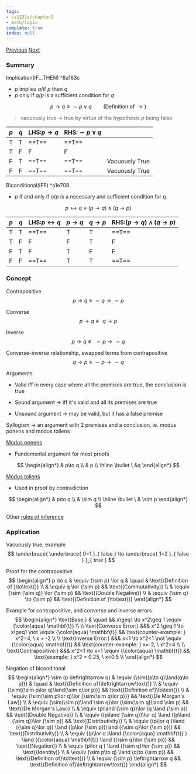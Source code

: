 ```yaml
---
tags:
- cs1231s/chapter1
- math/logic
complete: true
index: null
---
```

[Previous](/labyrinth/notes/math/cs1231s/propositions)   [Next](/labyrinth/notes/math/cs1231s/quantifications)
### Summary
Implication(IF...THEN) ^8a163c
- $p$ implies $q$/if $p$ then $q$
- $p$ only if $q$/$p$ is a sufficient condition for $q$

$$
p\to q \equiv \sim p \lor q \qquad \text{(Definition of }\to\text{)}
$$
> vacuously true -> true by virtue of the hypothesis $p$ being false

| $p$ | $q$ | LHS:$p \to q$ | RHS:$\sim p\lor q$ |                |
| --- | --- | ------------- | ------------------ | -------------- |
| T   | T   | ==T==         | ==T==              |                |
| T   | F   | F             | F                  |                |
| F   | T   | ==T==         | ==T==              | Vacuously True |
| F   | F   | ==T==         | ==T==              | Vacuously True |

Biconditional(IFF) ^a1e708
- $p$ if and only if $q$/$p$ is a necessary and sufficient condition for $q$

$$
p\leftrightarrow q \equiv (p\to q) \land(q\to p)
$$

| $p$ | $q$ | LHS:$p \leftrightarrow q$ | $p\to q$ | $q\to p$ | RHS:$(p\to q) \land(q\to p)$ |
| --- | --- | ------------------------- | -------- | -------- | ---------------------------- |
| T   | T   | ==T==                     | T        | T        | ==T==                        |
| T   | F   | F                         | F        | T        | F                            |
| F   | T   | F                         | T        | F        | F                            |
| F   | F   | ==T==                     | T        | T        | ==T==                        |
### Concept
Contrapositive
$$
p \to q \equiv {\sim q} \to {\sim p}
$$

Converse
$$
p\to q \not\equiv q\to p
$$

Inverse
$$
p\to q \not\equiv {\sim p} \to {\sim q}
$$

Converse-inverse relationship, swapped terms from contrapositive
$$
q\to p \equiv {\sim p} \to {\sim q}
$$

Arguments
- Valid iff in every case where all the premises are true, the conclusion is true

- Sound argument -> iff it's valid and all its premises are true
- Unsound argument -> may be valid, but it has a false premise

Syllogism -> an argument with 2 premises and a conclusion, ie. modus ponens and modus tollens

[Modus ponens](/labyrinth/notes/math/cs1231s/rules_of_inference#^c19fcd)
- Fundemental argument for most proofs

$$
\begin{align*}
& p\to q \\
& p \\
\hline
\bullet \ &q
\end{align*}
$$

[Modus tollens](/labyrinth/notes/math/cs1231s/rules_of_inference#^84d8f9)
- Used in proof by contradiction

$$
\begin{align*}
& p\to q \\
& \sim q \\
\hline
\bullet \ & \sim p
\end{align*}
$$

Other [rules of inference](/labyrinth/notes/math/cs1231s/rules_of_inference)
### Application
Vacuously true, example
$$
\underbrace{ \underbrace{ 0=1 }_{ false } \to \underbrace{ 1=2 }_{ false } }_{ true }
$$

Proof for the contrapositive
$$
\begin{align*}
p \to q & \equiv {\sim p} \lor q & \quad & \text{(Definition of }\to\text{)} \\
& \equiv q \lor {\sim p} && \text{(Commutativity)} \\
& \equiv {\sim (\sim q)} \lor {\sim p} && \text{(Double Negative)} \\
& \equiv {\sim q} \to {\sim p} && \text{(Definition of }\to\text{)}
\end{align*}
$$

Example for contrapositive, and converse and inverse errors
$$
\begin{align*}
\text{Base:} & \quad && x\geq1 \to x^2\geq 1 \equiv {\color{aqua} \mathbf{t}} \\
\\
\text{Converse Error:} &&& x^2 \geq 1 \to x\geq1 \not \equiv {\color{aqua} \mathbf{t}} && \text{counter-example: } x^2=4, \ x = -2 \\
\\
\text{Inverse Error:} &&& x<1 \to x^2<1 \not \equiv {\color{aqua} \mathbf{t}} && \text{counter-example: } x=-2, \ x^2=4 \\
\\
\text{Contrapositive:} &&& x^2<1 \to x<1 \equiv {\color{aqua} \mathbf{t}} && \text{example: } x^2 = 0.25, \ x=0.5  \\
\end{align*}
$$

Negation of biconditonal
$$
\begin{align*}
\sim (p \leftrightarrow  q) & \equiv {\sim((p\to q)\land(q\to p))} & \quad & \text{(Definition of}\leftrightarrow\text{)} \\
& \equiv {\sim((\sim p\lor q)\land(\sim q\lor p))} && \text{(Definition of}\to\text{)} \\
& \equiv {\sim(\sim p\lor q)\lor {\sim(\sim q\lor p)}} && \text{(De Morgan's Law)} \\
& \equiv (\sim(\sim p)\land \sim q)\lor (\sim(\sim q)\land \sim p) && \text{(De Morgan's Law)} \\
& \equiv (p\land {\sim q})\lor (q \land {\sim p}) && \text{(Double Negative)} \\
& \equiv ((p\land {\sim q})\lor q) \land ((p\land {\sim q})\lor {\sim p}) && \text{(Distributivity)} \\
& \equiv ((p\lor q )\land ({\sim q}\lor q)) \land ((p\lor {\sim p})\land ({\sim q}\lor {\sim p})) && \text{(Distributivity)} \\
& \equiv ((p\lor q )\land {\color{aqua} \mathbf{t}} ) \land ({\color{aqua} \mathbf{t}} \land ({\sim q}\lor {\sim p})) && \text{(Negation)} \\
& \equiv (p\lor q ) \land  ({\sim q}\lor {\sim p}) && \text{(Identity)} \\
& \equiv (\sim p\to q) \land (q\to {\sim p}) && \text{(Definition of}\to\text{)} \\
& \equiv {\sim p} \leftrightarrow q && \text{(Definition of}\leftrightarrow\text{)}
\end{align*}
$$